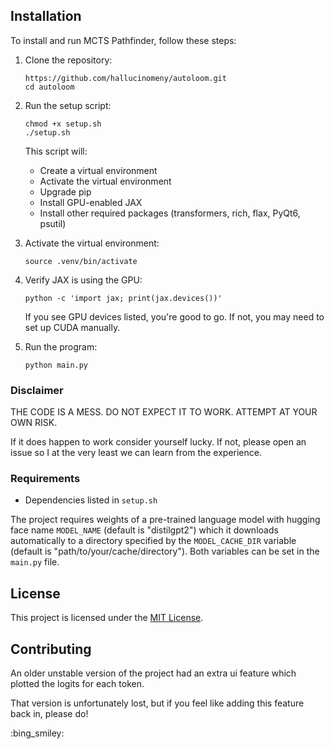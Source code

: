 ## Installation

To install and run MCTS Pathfinder, follow these steps:

1. Clone the repository:
   ```
   https://github.com/hallucinomeny/autoloom.git
   cd autoloom
   ```

2. Run the setup script:
   ```
   chmod +x setup.sh
   ./setup.sh
   ```
   This script will:
   - Create a virtual environment
   - Activate the virtual environment
   - Upgrade pip
   - Install GPU-enabled JAX
   - Install other required packages (transformers, rich, flax, PyQt6, psutil)

3. Activate the virtual environment:
   ```
   source .venv/bin/activate
   ```

4. Verify JAX is using the GPU:
   ```
   python -c 'import jax; print(jax.devices())'
   ```
   If you see GPU devices listed, you're good to go. If not, you may need to set up CUDA manually.

5. Run the program:
   ```
   python main.py
   ```

### Disclaimer

THE CODE IS A MESS. 
DO NOT EXPECT IT TO WORK.
ATTEMPT AT YOUR OWN RISK.

If it does happen to work consider yourself lucky. 
If not, please open an issue so I at the very least we can learn from the experience.

### Requirements

- Dependencies listed in `setup.sh`


The project requires weights of a pre-trained language model with hugging face name `MODEL_NAME` (default is "distilgpt2") which it downloads automatically to a directory specified by the `MODEL_CACHE_DIR` variable (default is "path/to/your/cache/directory"). Both variables can be set in the `main.py` file.

## License

This project is licensed under the [MIT License](LICENSE).

## Contributing

An older unstable version of the project had an extra ui feature which plotted the logits for each token.

That version is unfortunately lost, but if you feel like adding this feature back in, please do! 

:bing_smiley:
 